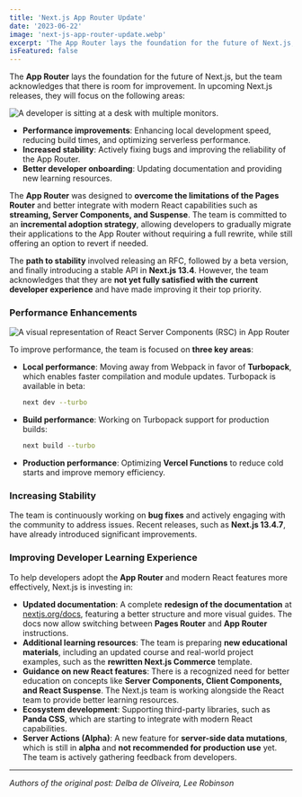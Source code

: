 ```yaml
---
title: 'Next.js App Router Update'
date: '2023-06-22'
image: 'next-js-app-router-update.webp'
excerpt: 'The App Router lays the foundation for the future of Next.js, but there is room for improvement in the developer experience.'
isFeatured: false
---
```


The **App Router** lays the foundation for the future of Next.js, but the team acknowledges that there is room for improvement. In upcoming Next.js releases, they will focus on the following areas:

![A developer is sitting at a desk with multiple monitors.](developer-is-sitting-at-a-desk.webp)

- **Performance improvements**: Enhancing local development speed, reducing build times, and optimizing serverless performance.
- **Increased stability**: Actively fixing bugs and improving the reliability of the App Router.
- **Better developer onboarding**: Updating documentation and providing new learning resources.

The **App Router** was designed to **overcome the limitations of the Pages Router** and better integrate with modern React capabilities such as **streaming, Server Components, and Suspense**. The team is committed to an **incremental adoption strategy**, allowing developers to gradually migrate their applications to the App Router without requiring a full rewrite, while still offering an option to revert if needed.

The **path to stability** involved releasing an RFC, followed by a beta version, and finally introducing a stable API in **Next.js 13.4**. However, the team acknowledges that they are **not yet fully satisfied with the current developer experience** and have made improving it their top priority.

### **Performance Enhancements**

![A visual representation of React Server Components (RSC) in App Router](visual-representation.webp)

To improve performance, the team is focused on **three key areas**:

- **Local performance**: Moving away from Webpack in favor of **Turbopack**, which enables faster compilation and module updates. Turbopack is available in beta:

  ```bash
  next dev --turbo
  ```

- **Build performance**: Working on Turbopack support for production builds:

  ```bash
  next build --turbo
  ```

- **Production performance**: Optimizing **Vercel Functions** to reduce cold starts and improve memory efficiency.

### **Increasing Stability**

The team is continuously working on **bug fixes** and actively engaging with the community to address issues. Recent releases, such as **Next.js 13.4.7**, have already introduced significant improvements.

### **Improving Developer Learning Experience**

To help developers adopt the **App Router** and modern React features more effectively, Next.js is investing in:

- **Updated documentation**: A complete **redesign of the documentation** at [nextjs.org/docs](https://nextjs.org/docs), featuring a better structure and more visual guides. The docs now allow switching between **Pages Router** and **App Router** instructions.
- **Additional learning resources**: The team is preparing **new educational materials**, including an updated course and real-world project examples, such as the **rewritten Next.js Commerce** template.
- **Guidance on new React features**: There is a recognized need for better education on concepts like **Server Components, Client Components, and React Suspense**. The Next.js team is working alongside the React team to provide better learning resources.
- **Ecosystem development**: Supporting third-party libraries, such as **Panda CSS**, which are starting to integrate with modern React capabilities.
- **Server Actions (Alpha)**: A new feature for **server-side data mutations**, which is still in **alpha** and **not recommended for production use** yet. The team is actively gathering feedback from developers.

---

_Authors of the original post: Delba de Oliveira, Lee Robinson_